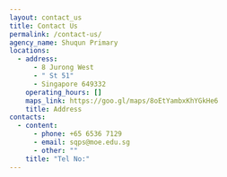 ```yaml
---
layout: contact_us
title: Contact Us
permalink: /contact-us/
agency_name: Shuqun Primary
locations:
  - address:
      - 8 Jurong West
      - " St 51"
      - Singapore 649332
    operating_hours: []
    maps_link: https://goo.gl/maps/8oEtYambxKhYGkHe6
    title: Address
contacts:
  - content:
      - phone: +65 6536 7129
      - email: sqps@moe.edu.sg
      - other: ""
    title: "Tel No:"
---
```

